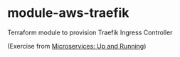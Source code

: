 # module-aws-traefik
Terraform module to provision Traefik Ingress Controller

(Exercise from [Microservices: Up and Running](https://www.oreilly.com/library/view/microservices-up-and/9781492075448/))